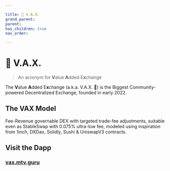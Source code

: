 ```yaml
---

title: 💉 V.A.X.
grand_parent:
parent:
has_children: true
nav_order:

---
```


# 💉 V.A.X.
> An acronym for **V**alue **A**dded E**x**change

The **V**alue **A**dded E**x**change (a.k.a. V.A.X. 💉) is the Biggest Community-powered Decentralized Exchange, founded in early 2022.

## The VAX Model
Fee-Revenue governable DEX with targeted trade-fee adjustments, suitable even as StableSwap with 0.075% ultra-low fee, modeled using inspiration from 1inch, DXDao, Solidly, Sushi & UniswapV3 contracts.

## Visit the Dapp
### [vax.mtv.guru](https://vax.mtv.guru)